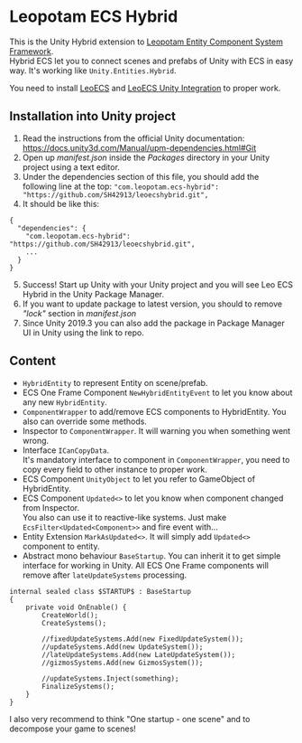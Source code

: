﻿# Leopotam ECS Hybrid
This is the Unity Hybrid extension to [Leopotam Entity Component System Framework](https://github.com/Leopotam/ecs).\
Hybrid ECS let you to connect scenes and prefabs of Unity with ECS in easy way. It's working like `Unity.Entities.Hybrid`.

You need to install [LeoECS](https://github.com/Leopotam/ecs) and [LeoECS Unity Integration](https://github.com/Leopotam/ecs-unityintegration) to proper work.

## Installation into Unity project
1. Read the instructions from the official Unity documentation: https://docs.unity3d.com/Manual/upm-dependencies.html#Git
2. Open up *manifest.json* inside the *Packages* directory in your Unity project using a text editor.
3. Under the dependencies section of this file, you should add the following line at the top: ```"com.leopotam.ecs-hybrid": "https://github.com/SH42913/leoecshybrid.git",```
4. It should be like this:
```
{
  "dependencies": {
    "com.leopotam.ecs-hybrid": "https://github.com/SH42913/leoecshybrid.git",
    ...
  }
}
```
5. Success! Start up Unity with your Unity project and you will see Leo ECS Hybrid in the Unity Package Manager.
6. If you want to update package to latest version, you should to remove *"lock"* section in *manifest.json*
7. Since Unity 2019.3 you can also add the package in Package Manager UI in Unity using the link to repo.

## Content
- `HybridEntity` to represent Entity on scene/prefab.
- ECS One Frame Component `NewHybridEntityEvent` to let you know about any new `HybridEntity`.
- `ComponentWrapper` to add/remove ECS components to HybridEntity. You also can override some methods.
- Inspector to `ComponentWrapper`. It will warning you when something went wrong.
- Interface `ICanCopyData`.\
It's mandatory interface to component in `ComponentWrapper`, you need to copy every field to other instance to proper work.
- ECS Component `UnityObject` to let you refer to GameObject of HybridEntity.
- ECS Component `Updated<>` to let you know when component changed from Inspector.\
You also can use it to reactive-like systems. Just make `EcsFilter<Updated<Component>>` and fire event with...
- Entity Extension `MarkAsUpdated<>`. It will simply add `Updated<>` component to entity.
- Abstract mono behaviour `BaseStartup`. You can inherit it to get simple interface for working in Unity. All ECS One Frame components will remove after `lateUpdateSystems` processing.
```
internal sealed class $STARTUP$ : BaseStartup 
{
    private void OnEnable() {
        CreateWorld();
        CreateSystems();
        
        //fixedUpdateSystems.Add(new FixedUpdateSystem());
        //updateSystems.Add(new UpdateSystem());
        //lateUpdateSystems.Add(new LateUpdateSystem());
        //gizmosSystems.Add(new GizmosSystem());

        //updateSystems.Inject(something);
        FinalizeSystems();
    }
}
```

I also very recommend to think "One startup - one scene" and to decompose your game to scenes!
